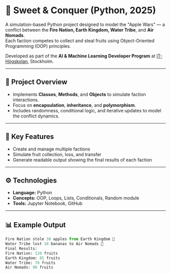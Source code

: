 # 🍎 Sweet & Conquer (Python, 2025)

A simulation-based Python project designed to model the "Apple Wars" — a conflict between the **Fire Nation, Earth Kingdom, Water Tribe**, and **Air Nomads**.  
Each faction competes to collect and steal fruits using Object-Oriented Programming (OOP) principles.

Developed as part of the **AI & Machine Learning Developer Program** at [IT-Högskolan](https://www.iths.se/), Stockholm.

---

## 🎯 Project Overview
- Implements **Classes**, **Methods**, and **Objects** to simulate faction interactions.  
- Focus on **encapsulation**, **inheritance**, and **polymorphism**.  
- Includes randomness, conditional logic, and iterative updates to model the conflict dynamics.  

---

## 🧩 Key Features
- Create and manage multiple factions  
- Simulate fruit collection, loss, and transfer  
- Generate readable output showing the final results of each faction  

---

## ⚙️ Technologies
- **Language:** Python  
- **Concepts:** OOP, Loops, Lists, Conditionals, Random module  
- **Tools:** Jupyter Notebook, GitHub  

---

## 📊 Example Output
```python
Fire Nation stole 30 apples from Earth Kingdom 🍎  
Water Tribe lost 10 bananas to Air Nomads 🍌  
Final Results:
Fire Nation: 120 fruits  
Earth Kingdom: 85 fruits  
Water Tribe: 70 fruits  
Air Nomads: 90 fruits

